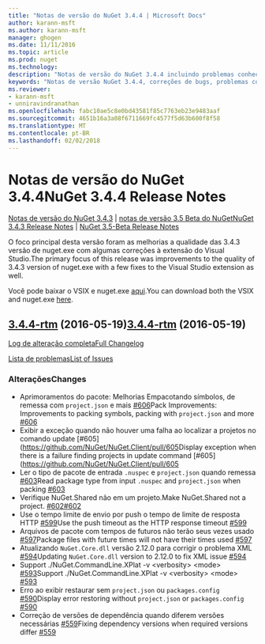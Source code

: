 ```yaml
---
title: "Notas de versão do NuGet 3.4.4 | Microsoft Docs"
author: karann-msft
ms.author: karann-msft
manager: ghogen
ms.date: 11/11/2016
ms.topic: article
ms.prod: nuget
ms.technology: 
description: "Notas de versão do NuGet 3.4.4 incluindo problemas conhecidos, correções de bug, recursos adicionados e DCRs."
keywords: "Notas de versão NuGet 3.4.4, correções de bugs, problemas conhecidos, adicionaram recursos, DCRs"
ms.reviewer:
- karann-msft
- unniravindranathan
ms.openlocfilehash: fabc10ae5c8e0bd43581f85c7763eb23e9483aaf
ms.sourcegitcommit: 4651b16a3a08f6711669fc4577f5d63b600f8f58
ms.translationtype: MT
ms.contentlocale: pt-BR
ms.lasthandoff: 02/02/2018
---
```

# <a name="nuget-344-release-notes"></a><span data-ttu-id="008d7-104">Notas de versão do NuGet 3.4.4</span><span class="sxs-lookup"><span data-stu-id="008d7-104">NuGet 3.4.4 Release Notes</span></span>

<span data-ttu-id="008d7-105">[Notas de versão do NuGet 3.4.3](../release-notes/nuget-3.4.3.md) | [notas de versão 3.5 Beta do NuGet](../release-notes/nuget-3.5-Beta.md)</span><span class="sxs-lookup"><span data-stu-id="008d7-105">[NuGet 3.4.3 Release Notes](../release-notes/nuget-3.4.3.md) | [NuGet 3.5-Beta Release Notes](../release-notes/nuget-3.5-Beta.md)</span></span>

<span data-ttu-id="008d7-106">O foco principal desta versão foram as melhorias a qualidade das 3.4.3 versão de nuget.exe com algumas correções à extensão do Visual Studio.</span><span class="sxs-lookup"><span data-stu-id="008d7-106">The primary focus of this release was improvements to the quality of 3.4.3 version of nuget.exe with a few fixes to the Visual Studio extension as well.</span></span>

<span data-ttu-id="008d7-107">Você pode baixar o VSIX e nuget.exe [aqui](https://dist.nuget.org/index.html).</span><span class="sxs-lookup"><span data-stu-id="008d7-107">You can download both the VSIX and nuget.exe [here](https://dist.nuget.org/index.html).</span></span>

## <a name="344-rtmhttpsgithubcomnugetnugetclienttree344-rtm-2016-05-19"></a><span data-ttu-id="008d7-108">[3.4.4-rtm](https://github.com/NuGet/NuGet.Client/tree/3.4.4-rtm) (2016-05-19)</span><span class="sxs-lookup"><span data-stu-id="008d7-108">[3.4.4-rtm](https://github.com/NuGet/NuGet.Client/tree/3.4.4-rtm) (2016-05-19)</span></span>

[<span data-ttu-id="008d7-109">Log de alteração completa</span><span class="sxs-lookup"><span data-stu-id="008d7-109">Full Changelog</span></span>](https://github.com/NuGet/NuGet.Client/compare/3.5.0-beta-final...3.4.4-rtm)

[<span data-ttu-id="008d7-110">Lista de problemas</span><span class="sxs-lookup"><span data-stu-id="008d7-110">List of Issues</span></span>](https://github.com/NuGet/Home/issues?q=is%3Aissue+milestone%3A3.4.4+is%3Aclosed)

### <a name="changes"></a><span data-ttu-id="008d7-111">Alterações</span><span class="sxs-lookup"><span data-stu-id="008d7-111">Changes</span></span>

- <span data-ttu-id="008d7-112">Aprimoramentos do pacote: Melhorias Empacotando símbolos, de remessa com `project.json` e mais [ \#606](https://github.com/NuGet/NuGet.Client/pull/606)</span><span class="sxs-lookup"><span data-stu-id="008d7-112">Pack Improvements: Improvements to packing symbols, packing with `project.json` and more [\#606](https://github.com/NuGet/NuGet.Client/pull/606)</span></span>
- <span data-ttu-id="008d7-113">Exibir a exceção quando não houver uma falha ao localizar a projetos no comando update [\#605] (https://github.com/NuGet/NuGet.Client/pull/605</span><span class="sxs-lookup"><span data-stu-id="008d7-113">Display exception when there is a failure finding projects in update command [\#605](https://github.com/NuGet/NuGet.Client/pull/605</span></span>
- <span data-ttu-id="008d7-114">Ler o tipo de pacote de entrada `.nuspec` e `project.json` quando remessa [ \#603](https://github.com/NuGet/NuGet.Client/pull/603)</span><span class="sxs-lookup"><span data-stu-id="008d7-114">Read package type from input `.nuspec` and `project.json` when packing [\#603](https://github.com/NuGet/NuGet.Client/pull/603)</span></span>
- <span data-ttu-id="008d7-115">Verifique NuGet.Shared não em um projeto.</span><span class="sxs-lookup"><span data-stu-id="008d7-115">Make NuGet.Shared not a project.</span></span> [<span data-ttu-id="008d7-116">\#602</span><span class="sxs-lookup"><span data-stu-id="008d7-116">\#602</span></span>](https://github.com/NuGet/NuGet.Client/pull/602)
- <span data-ttu-id="008d7-117">Use o tempo limite de envio por push o tempo de limite de resposta HTTP [ \#599](https://github.com/NuGet/NuGet.Client/pull/599)</span><span class="sxs-lookup"><span data-stu-id="008d7-117">Use the push timeout as the HTTP response timeout [\#599](https://github.com/NuGet/NuGet.Client/pull/599)</span></span>
- <span data-ttu-id="008d7-118">Arquivos de pacote com tempos de futuros não terão seus vezes usado [ \#597](https://github.com/NuGet/NuGet.Client/pull/597)</span><span class="sxs-lookup"><span data-stu-id="008d7-118">Package files with future times will not have their times used [\#597](https://github.com/NuGet/NuGet.Client/pull/597)</span></span>
- <span data-ttu-id="008d7-119">Atualizando `NuGet.Core.dll` versão 2.12.0 para corrigir o problema XML [ \#594](https://github.com/NuGet/NuGet.Client/pull/594)</span><span class="sxs-lookup"><span data-stu-id="008d7-119">Updating `NuGet.Core.dll` version to 2.12.0 to fix XML issue [\#594](https://github.com/NuGet/NuGet.Client/pull/594)</span></span>
- <span data-ttu-id="008d7-120">Support ./NuGet.CommandLine.XPlat -v \<verbosity\> \<mode\> [\#593](https://github.com/NuGet/NuGet.Client/pull/593)</span><span class="sxs-lookup"><span data-stu-id="008d7-120">Support ./NuGet.CommandLine.XPlat -v \<verbosity\> \<mode\> [\#593](https://github.com/NuGet/NuGet.Client/pull/593)</span></span>
- <span data-ttu-id="008d7-121">Erro ao exibir restaurar sem `project.json` ou `packages.config` [ \#590](https://github.com/NuGet/NuGet.Client/pull/590)</span><span class="sxs-lookup"><span data-stu-id="008d7-121">Display error restoring without `project.json` or `packages.config` [\#590](https://github.com/NuGet/NuGet.Client/pull/590)</span></span>
- <span data-ttu-id="008d7-122">Correção de versões de dependência quando diferem versões necessárias [ \#559](https://github.com/NuGet/NuGet.Client/pull/559)</span><span class="sxs-lookup"><span data-stu-id="008d7-122">Fixing dependency versions when required versions differ [\#559](https://github.com/NuGet/NuGet.Client/pull/559)</span></span>